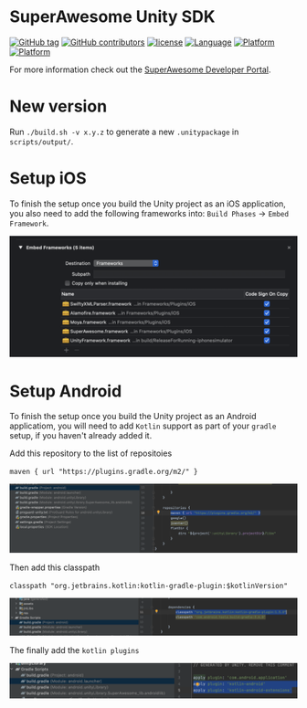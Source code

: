 SuperAwesome Unity SDK
==========================

[![GitHub tag](https://img.shields.io/github/tag/SuperAwesomeLTD/sa-unity-sdk.svg)]() [![GitHub contributors](https://img.shields.io/github/contributors/SuperAwesomeLTD/sa-unity-sdk.svg)]() [![license](https://img.shields.io/github/license/SuperAwesomeLTD/sa-unity-sdk.svg)]() [![Language](https://img.shields.io/badge/language-csharp-f48041.svg?style=flat)]() [![Platform](https://img.shields.io/badge/platform-android-lightgrey.svg)]() [![Platform](https://img.shields.io/badge/platform-ios-lightgrey.svg)]()

For more information check out the [SuperAwesome Developer Portal](https://superawesomeltd.github.io/sa-unity-sdk/).

New version
===========
Run `./build.sh -v x.y.z` to generate a new `.unitypackage` in `scripts/output/`.

Setup iOS
=========
To finish the setup once you build the Unity project as an iOS application, you also need to add the following frameworks into:
`Build Phases` -> `Embed Framework`.

![ios setup](img/ios-setup.png "Finalise iOS Setup")

Setup Android
=============
To finish the setup once you build the Unity project as an Android applicatiom, you will need to add `Kotlin` support as part of your `gradle` setup, if you haven't already added it.

Add this repository to the list of repositoies

`maven { url "https://plugins.gradle.org/m2/" }`

![android setup 1](img/android-setup-1.png "Finalise Androi Setup Part 1")

Then add this classpath

`classpath "org.jetbrains.kotlin:kotlin-gradle-plugin:$kotlinVersion"`

![android setup 2](img/android-setup-2.png "Finalise Androi Setup Part 2")

The finally add the `kotlin plugins`

![android setup 3](img/android-setup-3.png "Finalise Androi Setup Part 2")
